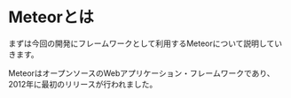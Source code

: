 # Meteorとは

まずは今回の開発にフレームワークとして利用するMeteorについて説明していきます。

MeteorはオープンソースのWebアプリケーション・フレームワークであり、2012年に最初のリリースが行われました。

